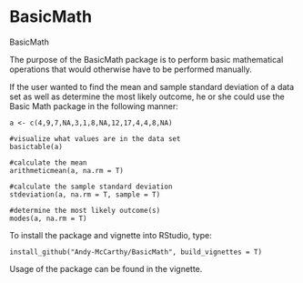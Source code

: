 # BasicMath
BasicMath

The purpose of the BasicMath package is to perform basic mathematical operations that would otherwise have to be performed manually.

If the user wanted to find the mean and sample standard deviation of a data set as well as determine the most likely outcome, he or
she could use the Basic Math package in the following manner:

```{r}
a <- c(4,9,7,NA,3,1,8,NA,12,17,4,4,8,NA)

#visualize what values are in the data set
basictable(a)

#calculate the mean
arithmeticmean(a, na.rm = T)

#calculate the sample standard deviation
stdeviation(a, na.rm = T, sample = T)

#determine the most likely outcome(s)
modes(a, na.rm = T)
```

To install the package and vignette into RStudio, type:
```{r}
install_github("Andy-McCarthy/BasicMath", build_vignettes = T)
```

Usage of the package can be found in the vignette.
